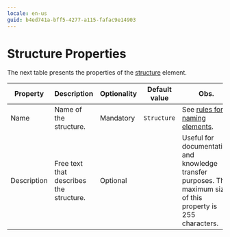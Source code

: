 ```yaml
---
locale: en-us
guid: b4ed741a-bff5-4277-a115-fafac9e14903
---
```


# Structure Properties

The next table presents the properties of the [structure](<../../../extensibility-and-integration/integration-studio/managing-extensions/structure-define.md>) element.  

|Property|Description|Optionality|Default value|Obs.|
|--- |--- |--- |--- |--- |
|Name|Name of the structure.|Mandatory|`Structure `|See [rules for naming elements](<../element-naming.md>).|
|Description|Free text that describes the structure.|Optional||Useful for documentation and knowledge transfer purposes. The maximum size of this property is 255 characters.|

